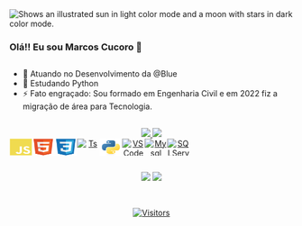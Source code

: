 <picture>
  <source media="(prefers-color-scheme: dark)" srcset="https://user-images.githubusercontent.com/25423296/163456776-7f95b81a-f1ed-45f7-b7ab-8fa810d529fa.png">
  <img alt="Shows an illustrated sun in light color mode and a moon with stars in dark color mode." src="https://user-images.githubusercontent.com/25423296/163456779-a8556205-d0a5-45e2-ac17-42d089e3c3f8.png" width="50px">
</picture>

### Olá!! Eu sou Marcos Cucoro 👋

##

- 🔭 Atuando no Desenvolvimento da @Blue
- 🌱 Estudando Python
- ⚡ Fato engraçado: Sou formado em Engenharia Civil e em 2022 fiz a migração de área para Tecnologia.

##

<div align="center">
  <a href="https://github.com/MarcosCucoro">
  <img height="150em" src="https://github-readme-stats.vercel.app/api?username=MarcosCucoro&show_icons=true&theme=dark&count_private=true"/>
  <img height="150em" src="https://github-readme-stats.vercel.app/api/top-langs/?username=MarcosCucoro&layout=compact&langs_count=10&theme=dark"/>
</div>
    
<div align="center" style="display: flex"><br>
  <img align="center" alt="Js" height="30" width="40" src="https://raw.githubusercontent.com/devicons/devicon/master/icons/javascript/javascript-plain.svg">
  <img align="center" alt="HTML" height="30" width="40" src="https://raw.githubusercontent.com/devicons/devicon/master/icons/html5/html5-original.svg">
  <img align="center" alt="CSS" height="30" width="40" src="https://raw.githubusercontent.com/devicons/devicon/master/icons/css3/css3-original.svg">
  <img align="center" alt="Ts" height="30" width="40" src="https://cdn.jsdelivr.net/gh/devicons/devicon/icons/typescript/typescript-original.svg" />
  <img align="center" alt="Python" height="30" width="40" src="https://raw.githubusercontent.com/devicons/devicon/master/icons/python/python-original.svg">
  <img align="center" alt="VSCode" height="30" width="40" src="https://cdn.jsdelivr.net/gh/devicons/devicon/icons/vscode/vscode-original.svg"/>
  <img align="center" alt="Mysql" height="30" width="40" src="https://cdn.jsdelivr.net/gh/devicons/devicon/icons/mysql/mysql-original.svg" />
  <img align="center" alt="SQLServer" height="30" width="40" src="https://cdn.jsdelivr.net/gh/devicons/devicon/icons/microsoftsqlserver/microsoftsqlserver-plain.svg">
</div>
                
##
  
<div align="center"> 
  <a href="https://instagram.com/marcoscucoro" target="_blank"><img src="https://img.shields.io/badge/-Instagram-%23E4405F?style=for-the-badge&logo=instagram&logoColor=white" target="_blank"></a>
  <a href="https://www.linkedin.com/in/marcos-cucoro-15b23a95" target="_blank"><img src="https://img.shields.io/badge/-LinkedIn-%230077B5?style=for-the-badge&logo=linkedin&logoColor=white" target="_blank"></a> 
</div>

<p align="center">
    <a href="https://github.com/MarcosCucoro/MarcosCucoro/blob/output/github-contribution-grid-snake.svg">
      <img alt="" src="https://github.com/MarcosCucoro/MarcosCucoro/blob/output/github-contribution-grid-snake.svg" />
    </a>

<p align="center">
    <a href="https://visitor-badge.glitch.me/badge?page_id=MarcosCucoro.MarcosCucoro">
      <img alt="Visitors" src="https://visitor-badge.glitch.me/badge?page_id=MarcosCucoro.MarcosCucoro" />
    </a>

